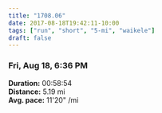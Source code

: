 ```yaml
---
title: "1708.06"
date: 2017-08-18T19:42:11-10:00
tags: ["run", "short", "5-mi", "waikele"]
draft: false
---
```


### Fri, Aug 18, 6:36 PM

**Duration:** 00:58:54  
**Distance:** 5.19 mi  
**Avg. pace:** 11'20" /mi
